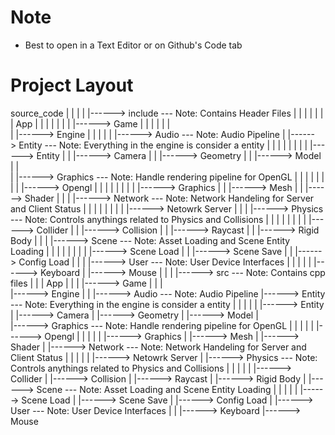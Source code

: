 # Note
- Best to open in a Text Editor or on Github's Code tab

# Project Layout

source_code
|
|
|
|
|------> include --- Note: Contains Header Files
|         |
|         |
|         |
|        App
|        |
|        |
|        |
|        |------> Game
|                    |
|                    |
|                    |       
|                    |------> Engine
|                                |
|                                |
|                                |------> Audio --- Note: Audio Pipeline
|                                |------> Entity --- Note: Everything in the engine is consider a entity
|                                |          |
|                                |          |
|                                |          |------> Entity
|                                |          |------> Camera
|                                |          |------> Geometry
|                                |          |------> Model
|                                |          
|                                |------> Graphics --- Note: Handle rendering pipeline for OpenGL
|                                |          |
|                                |          |
|                                |          |------> Opengl
|                                |                      |
|                                |                      |
|                                |                      |------> Graphics
|                                |                      |------> Mesh
|                                |                      |------> Shader
|                                |
|                                |------> Network --- Note: Network Handeling for Server and Client Status
|                                |          |
|                                |          |
|                                |          |------> Netowrk Server
|                                |
|                                |------> Physics --- Note: Controls anythings related to Physics and Collisions
|                                |          |
|                                |          |
|                                |          |------> Collider
|                                |          |------> Collision
|                                |          |------> Raycast
|                                |          |------> Rigid Body
|                                |
|                                |------> Scene --- Note: Asset Loading and Scene Entity Loading
|                                |          |
|                                |          |
|                                |          |------> Scene Load
|                                |          |------> Scene Save
|                                |          |------> Config Load
|                                |
|                                |------> User --- Note: User Device Interfaces
|                                           |
|                                           |
|                                           |------> Keyboard
|                                           |------> Mouse
|
|
|
|------> src --- Note: Contains cpp files
          |
          |
          |
         App
         |
         |
         |
         |------> Game
                     |
                     |
                     |       
                     |------> Engine
                                 |
                                 |
                                 |------> Audio --- Note: Audio Pipeline
                                 |------> Entity --- Note: Everything in the engine is consider a entity
                                 |          |
                                 |          |
                                 |          |------> Entity
                                 |          |------> Camera
                                 |          |------> Geometry
                                 |          |------> Model
                                 |          
                                 |------> Graphics --- Note: Handle rendering pipeline for OpenGL
                                 |          |
                                 |          |
                                 |          |------> Opengl
                                 |                      |
                                 |                      |
                                 |                      |------> Graphics
                                 |                      |------> Mesh
                                 |                      |------> Shader
                                 |
                                 |------> Network --- Note: Network Handeling for Server and Client Status
                                 |          |
                                 |          |
                                 |          |------> Netowrk Server
                                 |
                                 |------> Physics --- Note: Controls anythings related to Physics and Collisions
                                 |          |
                                 |          |
                                 |          |------> Collider
                                 |          |------> Collision
                                 |          |------> Raycast
                                 |          |------> Rigid Body
                                 |
                                 |------> Scene --- Note: Asset Loading and Scene Entity Loading
                                 |          |
                                 |          |
                                 |          |------> Scene Load
                                 |          |------> Scene Save
                                 |          |------> Config Load
                                 |
                                 |------> User --- Note: User Device Interfaces
                                            |
                                            |
                                            |------> Keyboard
                                            |------> Mouse